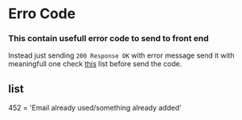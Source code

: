 # Erro Code
### This contain usefull error code to send to front end

Instead just sending `200 Response OK` with error message send it with meaningfull one
check [this](https://en.wikipedia.org/wiki/List_of_HTTP_status_codes) list before send the code.

## list

452 = 'Email already used/something already added'
